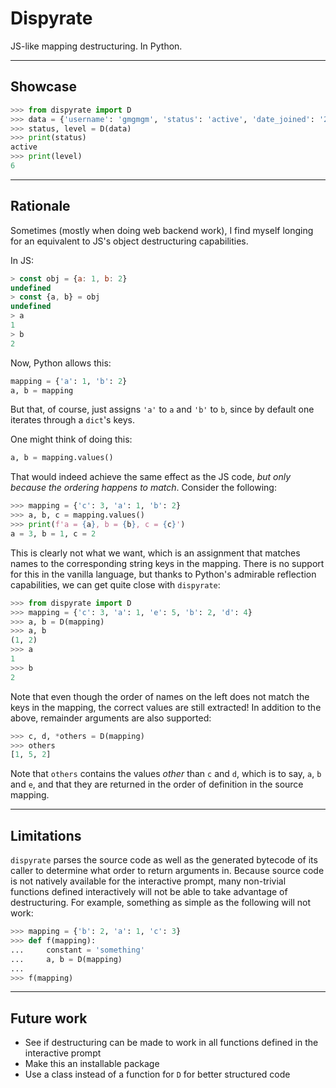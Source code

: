 
<h1>Dispyrate</h1>

JS-like mapping destructuring. In Python.

---

<h2>Showcase</h2>

```py
>>> from dispyrate import D
>>> data = {'username': 'gmgmgm', 'status': 'active', 'date_joined': '2020-10-22', 'level': 6}
>>> status, level = D(data)
>>> print(status)
active
>>> print(level)
6
```

---

<h2>Rationale</h2>

Sometimes (mostly when doing web backend work), I find myself longing for an equivalent to JS's object destructuring capabilities.

In JS:

```js
> const obj = {a: 1, b: 2}
undefined
> const {a, b} = obj
undefined
> a
1
> b
2
```

Now, Python allows this:

```py
mapping = {'a': 1, 'b': 2}
a, b = mapping  
```

But that, of course, just assigns `'a'` to `a` and `'b'` to `b`, since by default one iterates through a `dict`'s keys.

One might think of doing this:

```py
a, b = mapping.values()
```

That would indeed achieve the same effect as the JS code, *but only because the ordering happens to match*. Consider the following:

```py
>>> mapping = {'c': 3, 'a': 1, 'b': 2}
>>> a, b, c = mapping.values()
>>> print(f'a = {a}, b = {b}, c = {c}')
a = 3, b = 1, c = 2
```

This is clearly not what we want, which is an assignment that matches names to the corresponding string keys in the mapping. There is no support for this in the vanilla language, but thanks to Python's admirable reflection capabilities, we can get quite close with `dispyrate`:

```py
>>> from dispyrate import D
>>> mapping = {'c': 3, 'a': 1, 'e': 5, 'b': 2, 'd': 4}
>>> a, b = D(mapping)
>>> a, b
(1, 2)
>>> a
1
>>> b
2
```

Note that even though the order of names on the left does not match the keys in the mapping, the correct values are still extracted! In addition to the above, remainder arguments are also supported:

```py
>>> c, d, *others = D(mapping)
>>> others
[1, 5, 2]
```

Note that `others` contains the values *other* than `c` and `d`, which is to say, `a`, `b` and `e`, and that they are returned in the order of definition in the source mapping.

---

<h2>Limitations</h2>

`dispyrate` parses the source code as well as the generated bytecode of its caller to determine what order to return arguments in. Because source code is not natively available for the interactive prompt, many non-trivial functions defined interactively will not be able to take advantage of destructuring. For example, something as simple as the following will not work:

```py
>>> mapping = {'b': 2, 'a': 1, 'c': 3}
>>> def f(mapping):
...     constant = 'something'
...     a, b = D(mapping)
... 
>>> f(mapping)
```

---

<h2>Future work</h2>

* See if destructuring can be made to work in all functions defined in the interactive prompt
* Make this an installable package
* Use a class instead of a function for `D` for better structured code
